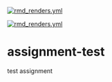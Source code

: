 [![rmd_renders.yml](https://github.com/matackett/assignment-test/workflows/rmd_renders.yml/badge.svg)](https://github.com/matackett/assignment-test/actions?query=workflow:%22rmd_renders.yml%22)


[![rmd_renders.yml](https://github.com/matackett/assignment-test/workflows/rmd_renders.yml/badge.svg)](https://github.com/matackett/assignment-test/actions?query=workflow:%22rmd_renders.yml%22)


# assignment-test

test assignment


